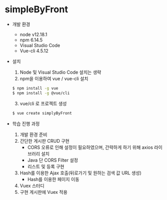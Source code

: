 # simpleByFront

+ 개발 환경
	- node v12.18.1
	- npm 6.14.5
	- Visual Studio Code
	- Vue-cli 4.5.12

+ 설치 
	1. Node 및 Visual Studio Code 설치는 생략
	2. npm을 이용하여 vue / vue-cli 설치
	```bash
	$ npm install -g vue
	$ npm install -g @vue/cli
	```
	3. vue/cli 로 프로젝트 생성
	```bash
	$ vue create simplyByFront
	```

+ 학습 진행 과정
	1. 개발 환경 준비
	2. 간단한 게시판 CRUD 구현
		- CORS 오류로 인해 설정이 필요하였으며, 간략하게 하기 위해 axios 라이브러리 설치
		- Java 단 CORS Filter 설정
		- 리스트 및 등록 구현
	3. Hash를 이용한 Ajax 호출(뒤로가기 및 원하는 검색 값 URL 생성)
		- Hash를 이용한 페이지 이동
	4. Vuex 스터디
	5. 구현 게시판에 Vuex 적용